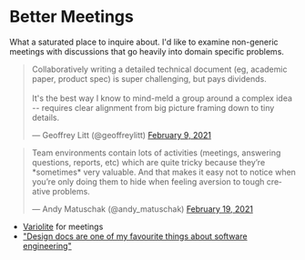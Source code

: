 # Better Meetings

What a saturated place to inquire about. I'd like to examine non-generic meetings with discussions that go heavily into domain specific problems.

<blockquote class="twitter-tweet"><p lang="en" dir="ltr">Collaboratively writing a detailed technical document (eg, academic paper, product spec) is super challenging, but pays dividends.<br><br>It&#39;s the best way I know to mind-meld a group around a complex idea -- requires clear alignment from big picture framing down to tiny details.</p>&mdash; Geoffrey Litt (@geoffreylitt) <a href="https://twitter.com/geoffreylitt/status/1359231746001223683?ref_src=twsrc%5Etfw">February 9, 2021</a></blockquote> <script async src="https://platform.twitter.com/widgets.js" charset="utf-8"></script>

<blockquote class="twitter-tweet"><p lang="en" dir="ltr">Team environments contain lots of activities (meetings, answering questions, reports, etc) which are quite tricky because they’re *sometimes* very valuable. And that makes it easy not to notice when you’re only doing them to hide when feeling aversion to tough creative problems.</p>&mdash; Andy Matuschak (@andy_matuschak) <a href="https://twitter.com/andy_matuschak/status/1362844493246914560?ref_src=twsrc%5Etfw">February 19, 2021</a></blockquote> <script async src="https://platform.twitter.com/widgets.js" charset="utf-8"></script>

- [Variolite](https://dl.acm.org/doi/10.1145/3025453.3025626) for meetings
- ["Design docs are one of my favourite things about software engineering"](https://news.ycombinator.com/item?id=23916134)
